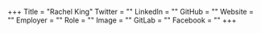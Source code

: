 +++
Title = "Rachel King"
Twitter = ""
LinkedIn = ""
GitHub = ""
Website = ""
Employer = ""
Role = ""
Image = ""
GitLab = ""
Facebook = ""
+++
